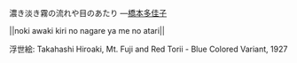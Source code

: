 濃き淡き霧の流れや目のあたり
—[橋本多佳子](https://ja.wikipedia.org/wiki/橋本多佳子)

||noki awaki kiri no nagare ya me no atari||

浮世絵: Takahashi Hiroaki, Mt. Fuji and Red Torii - Blue Colored Variant, 1927